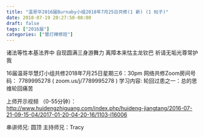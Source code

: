 ```yaml
---
title: "温哥华2016届Burnaby小组2018年7月25日共修(1 新) (1 帖子)"
date: 2018-07-19 20:27:50-08:00
draft: false
tags: ["2016届"]
categories: ["慧灯禅修班"]
---
```

诸法等性本基法界中 自现圆满三身游舞力
离障本来怙主龙钦巴 祈请无垢光尊常护我

16届温哥华慧灯小组共修2018年7月25日星期三6：30pm
网络共修Zoom房间号码： 7789995278 ( zoom.us/j/7789995278 )
学习内容: 轮回过患之一：总的思维轮回痛苦

上师开示视频 （0-55分钟）：
http://www.huidengzhiguang.com/index.php/huideng-jiangtang/2016-07-21-09-15-04/2017-01-20-04-20-16/1103-l16006

串讲师兄: 圆顶
主持师兄：Tracy

